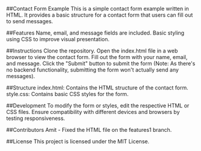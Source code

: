 ##Contact Form Example
This is a simple contact form example written in HTML.
It provides a basic structure for a contact form that users can fill out to send messages.

##Features
Name, email, and message fields are included.
Basic styling using CSS to improve visual presentation.

##Instructions
Clone the repository.
Open the index.html file in a web browser to view the contact form.
Fill out the form with your name, email, and message.
Click the "Submit" button to submit the form (Note: As there's no backend functionality, submitting the form won't actually send any messages).

##Structure
index.html: Contains the HTML structure of the contact form.
style.css: Contains basic CSS styles for the form.

##Development
To modify the form or styles, edit the respective HTML or CSS files.
Ensure compatibility with different devices and browsers by testing responsiveness.

##Contributors
Amit - Fixed the HTML file on the features1 branch.

##License
This project is licensed under the MIT License.
